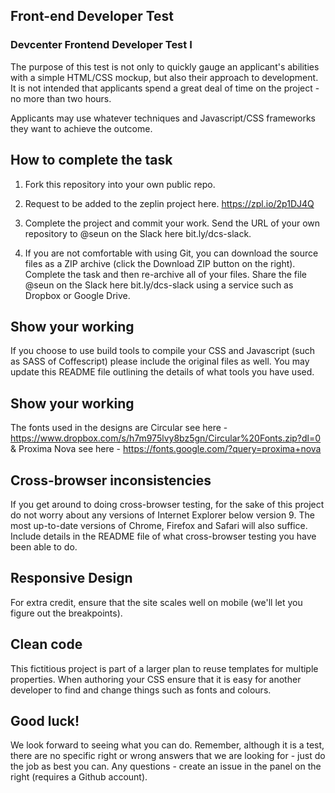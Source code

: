 ## Front-end Developer Test

### Devcenter Frontend Developer Test I

The purpose of this test is not only to quickly gauge an applicant's abilities with a simple HTML/CSS mockup, but also their approach to development. It is not intended that applicants spend a great deal of time on the project - no more than two hours.

Applicants may use whatever techniques and Javascript/CSS frameworks they want to achieve the outcome.

## How to complete the task

1. Fork this repository into your own public repo.

2. Request to be added to the zeplin project here. https://zpl.io/2p1DJ4Q

3. Complete the project and commit your work. Send the URL of your own repository to @seun on the Slack here bit.ly/dcs-slack.

4. If you are not comfortable with using Git, you can download the source files as a ZIP archive (click the Download ZIP button on the right). Complete the task and then re-archive all of your files. Share the file @seun on the Slack here bit.ly/dcs-slack using a service such as Dropbox or Google Drive.

## Show your working

If you choose to use build tools to compile your CSS and Javascript (such as SASS of Coffescript) please include the original files as well. You may update this README file outlining the details of what tools you have used.

## Show your working

The fonts used in the designs are Circular see here - https://www.dropbox.com/s/h7m975lvy8bz5gn/Circular%20Fonts.zip?dl=0 & Proxima Nova see here - https://fonts.google.com/?query=proxima+nova


## Cross-browser inconsistencies

If you get around to doing cross-browser testing, for the sake of this project do not worry about any versions of Internet Explorer below version 9. The most up-to-date versions of Chrome, Firefox and Safari will also suffice. Include details in the README file of what cross-browser testing you have been able to do.


## Responsive Design

For extra credit, ensure that the site scales well on mobile (we'll let you figure out the breakpoints).


## Clean code

This fictitious project is part of a larger plan to reuse templates for multiple properties. When authoring your CSS ensure that it is easy for another developer to find and change things such as fonts and colours.


## Good luck!

We look forward to seeing what you can do. Remember, although it is a test, there are no specific right or wrong answers that we are looking for - just do the job as best you can. Any questions - create an issue in the panel on the right (requires a Github account).
